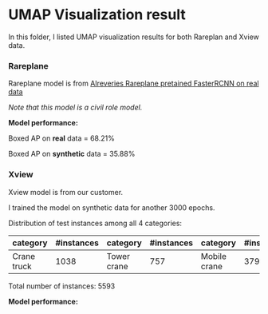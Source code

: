 # UMAP Visualization result

In this folder, I listed UMAP visualization results for both Rareplan and Xview data.



### Rareplane

Rareplane model is from [AIreveries Rareplane pretained FasterRCNN on real data](https://github.com/aireveries/RarePlanes/tree/master/models) 

*Note that this model is a civil role model.*



**Model performance:** 

Boxed AP on **real** data = 68.21%

Boxed AP on **synthetic** data = 35.88%



### Xview

Xview model is from our customer.

I trained the model on synthetic data for another 3000 epochs.



Distribution of test instances among all 4 categories:

| category    | #instances | category    | #instances | category     | #instances |
| ----------- | ---------- | ----------- | ---------- | ------------ | ---------- |
| Crane truck | 1038       | Tower crane | 757        | Mobile crane | 3798       |

Total number of instances: 5593  



**Model performance:**

